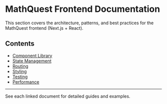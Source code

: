 # MathQuest Frontend Documentation

This section covers the architecture, patterns, and best practices for the MathQuest frontend (Next.js + React).

## Contents
- [Component Library](./component-library.md)
- [State Management](./state-management.md)
- [Routing](./routing.md)
- [Styling](./styling.md)
- [Testing](./testing.md)
- [Performance](./performance.md)

---

See each linked document for detailed guides and examples.
